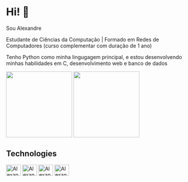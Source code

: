 # Hi! 👨

Sou Alexandre  

Estudante de Ciências da Computação | Formado em Redes de Computadores (curso complementar com duração de 1 ano)  

Tenho Python como minha lingugagem principal, e estou desenvolvendo minhas habilidades em C, desenvolvimento web e banco de dados

<div>
   <img height="180em" src="https://github-readme-stats.vercel.app/api?username=alexandre-S-bits&show_icons=true&theme=tokyonight"/>
   <img height="180em" src="https://github-readme-stats.vercel.app/api/top-langs/?username=alexandre-S-bits&layout=compact&theme=tokyonight"/>
</div>

## Technologies  
<div>
  <img align="center" alt="Alexandre-python" height="30" width="40" src="https://cdn.jsdelivr.net/gh/devicons/devicon/icons/python/python-original-wordmark.svg"/>
  <img align="center" alt="Alexandre-c" height="30" width="40" src="https://cdn.jsdelivr.net/gh/devicons/devicon/icons/c/c-original.svg"/>
  <img align="center" alt="Alexandre-html" height="30" width="40" src="https://cdn.jsdelivr.net/gh/devicons/devicon/icons/html5/html5-plain-wordmark.svg"/>
  <img align="center" alt="Alexandre-css" height="30" width="40" src="https://cdn.jsdelivr.net/gh/devicons/devicon/icons/css3/css3-plain-wordmark.svg"/>
 </div>
